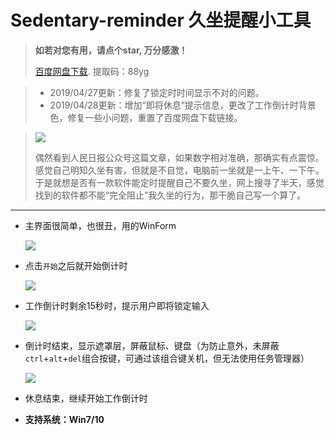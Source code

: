# Sedentary-reminder 久坐提醒小工具
> **如若对您有用，请点个star, 万分感激！**  
>
> [百度网盘下载](https://pan.baidu.com/s/1DbNsMW955fhtyVv1XwlP6A). 提取码：88yg

> * 2019/04/27更新：修复了锁定时时间显示不对的问题。
> * 2019/04/28更新：增加“即将休息”提示信息，更改了工作倒计时背景色，修复一些小问题，重置了百度网盘下载链接。


> ![](https://github.com/wjbgis/Sedentary-reminder/blob/master/ScreenShot/0.png)
>
> ​	偶然看到人民日报公众号这篇文章，如果数字相对准确，那确实有点震惊。感觉自己明知久坐有害，但就是不自觉，电脑前一坐就是一上午、一下午。于是就想是否有一款软件能定时提醒自己不要久坐，网上搜寻了半天，感觉找到的软件都不能“完全阻止”我久坐的行为，那干脆自己写一个算了。

---

* 主界面很简单，也很丑，用的WinForm

  ![](https://github.com/wjbgis/Sedentary-reminder/blob/master/ScreenShot/1.png)

* 点击`开始`之后就开始倒计时

  ![](https://github.com/wjbgis/Sedentary-reminder/blob/master/ScreenShot/2.1.png)

* 工作倒计时剩余15秒时，提示用户即将锁定输入

  ![](https://github.com/wjbgis/Sedentary-reminder/blob/master/ScreenShot/4.png)

* 倒计时结束，显示遮罩层，屏蔽鼠标、键盘（为防止意外，未屏蔽`ctrl`+`alt`+`del`组合按键，可通过该组合键关机，但无法使用任务管理器）

  ![](https://github.com/wjbgis/Sedentary-reminder/blob/master/ScreenShot/3.png)
  
* 休息结束，继续开始工作倒计时

* **支持系统：Win7/10**

